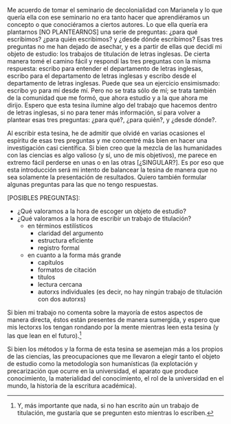 Me acuerdo de tomar el seminario de decolonialidad con Marianela y lo que quería ella con ese seminario no era tanto hacer que aprendiéramos un concepto o que conociéramos a ciertos autores. Lo que ella quería era plantarnos [NO PLANTEARNOS] una serie de preguntas: ¿para qué escribimos? ¿para quién escribimos? y ¿desde dónde escribimos? Esas tres preguntas no me han dejado de asechar, y es a partir de ellas que decidí mi objeto de estudio: los trabajos de titulación de letras inglesas. De cierta manera tomé el camino fácil y respondí las tres preguntas con la misma respuesta: escribo para entender el departamento de letras inglesas, escribo para el departamento de letras inglesas y escribo desde el departamento de letras inglesas. Puede que sea un ejercicio ensimismado: escribo yo para mí desde mí. Pero no se trata sólo de mí; se trata también de la comunidad que me formó, que ahora estudio y a la que ahora me dirijo. Espero que esta tesina ilumine algo del trabajo que hacemos dentro de letras inglesas, si no para tener más información, sí para volver a plantear esas tres preguntas: ¿para qué?, ¿para quién?, y ¿desde dónde?.

Al escribir esta tesina, he de admitir que olvidé en varias ocasiones el espíritu de esas tres preguntas y me concentré más bien en hacer una investigación casi científica. Si bien creo que la mezcla de las humanidades con las ciencias es algo valioso (y sí, uno de mis objetivos), me parece en extremo fácil perderse en unas o en las otras [¿SINGULAR?]. Es por eso que esta introducción será mi intento de balancear la tesina de manera que no sea solamente la presentación de resultados. Quiero también formular algunas preguntas para las que no tengo respuestas.

[POSIBLES PREGUNTAS]:
- ¿Qué valoramos a la hora de escoger un objeto de estudio?
- ¿Qué valoramos a la hora de escribir un trabajo de titulación?
	- en términos estilísticos
		- claridad del argumento
		- estructura eficiente
		- registro formal
	- en cuanto a la forma más grande
		- capítulos
		- formatos de citación
		- títulos
		- lectura cercana
		- autorxs individuales (es decir, no hay ningún trabajo de titulación con dos autorxs)

Si bien mi trabajo no comenta sobre la mayoría de estos aspectos de manera directa, éstos están presentes de manera sumergida, y espero que mis lectorxs los tengan rondando por la mente mientras leen esta tesina (y las que lean en el futuro).[^1]

Si bien los métodos y la forma de esta tesina se asemejan más a los propios de las ciencias, las preocupaciones que me llevaron a elegir tanto el objeto de estudio como la metodología son humanísticas (la explotación y precarización que ocurre en la universidad, el aparato que produce conocimiento, la materialidad del conocimiento, el rol de la universidad en el mundo, la historia de la escritura académica).




[^1]: Y, más importante que nada, si no han escrito aún un trabajo de titulación, me gustaría que se pregunten esto mientras lo escriben.
